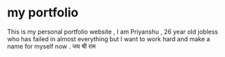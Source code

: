# my portfolio 
This is my personal portfolio website , I am Priyanshu  , 26 year old jobless who has failed in almost everything but I want to work hard and make a name for myself now . जय श्री राम